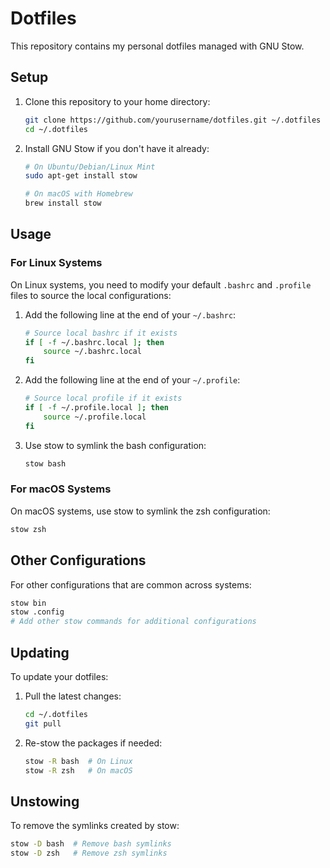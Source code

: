 # Dotfiles

This repository contains my personal dotfiles managed with GNU Stow.

## Setup

1. Clone this repository to your home directory:
   ```bash
   git clone https://github.com/yourusername/dotfiles.git ~/.dotfiles
   cd ~/.dotfiles
   ```

2. Install GNU Stow if you don't have it already:
   ```bash
   # On Ubuntu/Debian/Linux Mint
   sudo apt-get install stow
   
   # On macOS with Homebrew
   brew install stow
   ```

## Usage

### For Linux Systems

On Linux systems, you need to modify your default `.bashrc` and `.profile` files to source the local configurations:

1. Add the following line at the end of your `~/.bashrc`:
   ```bash
   # Source local bashrc if it exists
   if [ -f ~/.bashrc.local ]; then
       source ~/.bashrc.local
   fi
   ```

2. Add the following line at the end of your `~/.profile`:
   ```bash
   # Source local profile if it exists
   if [ -f ~/.profile.local ]; then
       source ~/.profile.local
   fi
   ```

3. Use stow to symlink the bash configuration:
   ```bash
   stow bash
   ```

### For macOS Systems

On macOS systems, use stow to symlink the zsh configuration:

```bash
stow zsh
```

## Other Configurations

For other configurations that are common across systems:

```bash
stow bin
stow .config
# Add other stow commands for additional configurations
```

## Updating

To update your dotfiles:

1. Pull the latest changes:
   ```bash
   cd ~/.dotfiles
   git pull
   ```

2. Re-stow the packages if needed:
   ```bash
   stow -R bash  # On Linux
   stow -R zsh   # On macOS
   ```

## Unstowing

To remove the symlinks created by stow:

```bash
stow -D bash  # Remove bash symlinks
stow -D zsh   # Remove zsh symlinks
``` 